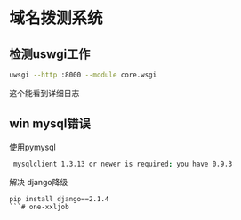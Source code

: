 # 域名拨测系统

## 检测uswgi工作
```bash
uwsgi --http :8000 --module core.wsgi
```
这个能看到详细日志

## win mysql错误
使用pymysql
```bash
 mysqlclient 1.3.13 or newer is required; you have 0.9.3
```
解决 django降级
```
pip install django==2.1.4
```# one-xxljob

